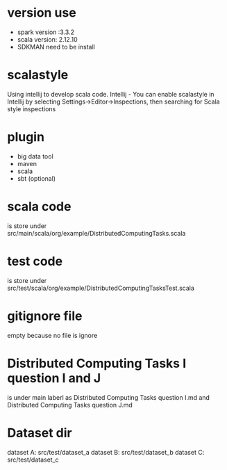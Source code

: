 # version use 
- spark version :3.3.2
- scala version: 2.12.10
- SDKMAN need to be install 

# scalastyle 
Using intellij to develop scala code. 
Intellij - You can enable scalastyle in Intellij by selecting Settings->Editor->Inspections, then searching for Scala style inspections

# plugin 
- big data tool
- maven
- scala
- sbt (optional) 

# scala code 
is store under 
src/main/scala/org/example/DistributedComputingTasks.scala 

# test code 
is store under 
src/test/scala/org/example/DistributedComputingTasksTest.scala 

# gitignore file
empty because no file is ignore 

# Distributed Computing Tasks I question I and J 
is under main laberl as Distributed Computing Tasks question I.md and Distributed Computing Tasks question J.md 

# Dataset dir
dataset A: src/test/dataset_a 
dataset B: src/test/dataset_b
dataset C: src/test/dataset_c 


